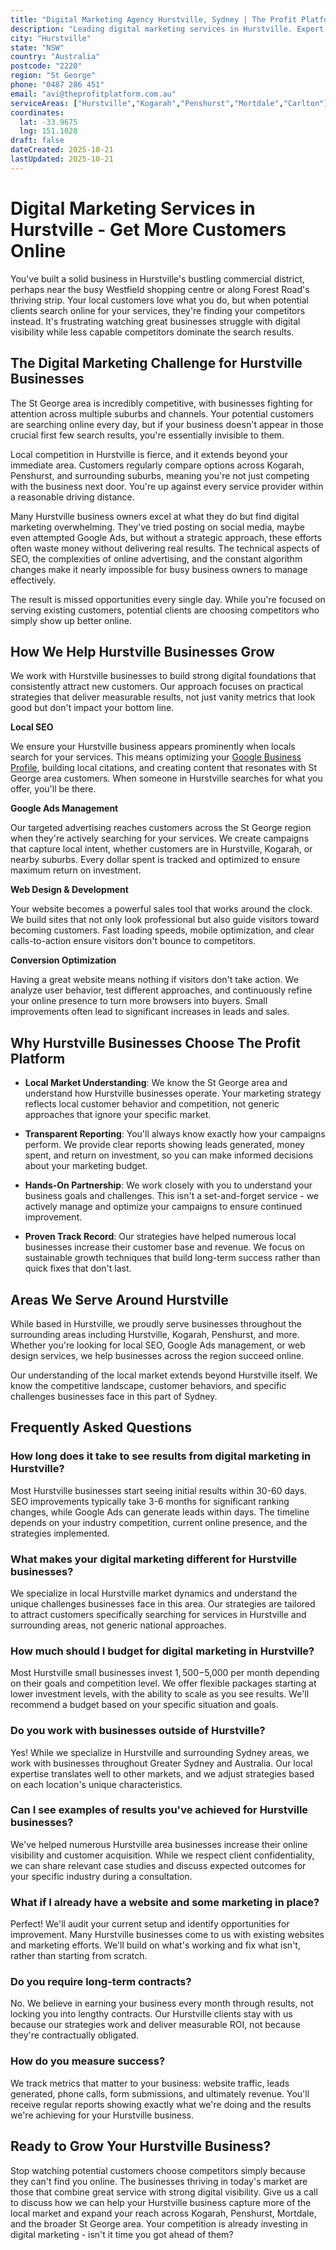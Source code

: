 ```yaml
---
title: "Digital Marketing Agency Hurstville, Sydney | The Profit Platform"
description: "Leading digital marketing services in Hurstville. Expert SEO, Google Ads & web design for St George businesses. Call 0487 286 451 for a free consultation."
city: "Hurstville"
state: "NSW"
country: "Australia"
postcode: "2220"
region: "St George"
phone: "0487 286 451"
email: "avi@theprofitplatform.com.au"
serviceAreas: ["Hurstville","Kogarah","Penshurst","Mortdale","Carlton"]
coordinates:
  lat: -33.9675
  lng: 151.1028
draft: false
dateCreated: 2025-10-21
lastUpdated: 2025-10-21
---
```


<script type="application/ld+json">
{
  "@context": "https://schema.org",
  "@type": "LocalBusiness",
  "@id": "https://theprofitplatform.com.au/locations/hurstville/",
  "name": "The Profit Platform",
  "description": "Leading digital marketing services in Hurstville. Expert SEO, Google Ads & web design for St George businesses. Call 0487 286 451 for a free consultation.",
  "url": "https://theprofitplatform.com.au/locations/hurstville/",
  "telephone": "0487 286 451",
  "email": "avi@theprofitplatform.com.au",
  "address": {
    "@type": "PostalAddress",
    "addressLocality": "Hurstville",
    "addressRegion": "NSW",
    "postalCode": "2220",
    "addressCountry": "AU"
  },
  "areaServed": {
    "@type": "City",
    "name": "Hurstville"
  },
  "priceRange": "$$",
  "openingHours": "Mo-Fr 09:00-18:00",
  "sameAs": [
    "https://www.facebook.com/theprofitplatform",
    "https://www.linkedin.com/company/theprofitplatform",
    "https://twitter.com/profitplatform"
  ],
  "geo": {
    "@type": "GeoCoordinates"
  }
}
</script>


# Digital Marketing Services in Hurstville - Get More Customers Online

You've built a solid business in Hurstville's bustling commercial district, perhaps near the busy Westfield shopping centre or along Forest Road's thriving strip. Your local customers love what you do, but when potential clients search online for your services, they're finding your competitors instead. It's frustrating watching great businesses struggle with digital visibility while less capable competitors dominate the search results.

## The Digital Marketing Challenge for Hurstville Businesses

The St George area is incredibly competitive, with businesses fighting for attention across multiple suburbs and channels. Your potential customers are searching online every day, but if your business doesn't appear in those crucial first few search results, you're essentially invisible to them.

Local competition in Hurstville is fierce, and it extends beyond your immediate area. Customers regularly compare options across Kogarah, Penshurst, and surrounding suburbs, meaning you're not just competing with the business next door. You're up against every service provider within a reasonable driving distance.

Many Hurstville business owners excel at what they do but find digital marketing overwhelming. They've tried posting on social media, maybe even attempted Google Ads, but without a strategic approach, these efforts often waste money without delivering real results. The technical aspects of SEO, the complexities of online advertising, and the constant algorithm changes make it nearly impossible for busy business owners to manage effectively.

The result is missed opportunities every single day. While you're focused on serving existing customers, potential clients are choosing competitors who simply show up better online.

## How We Help Hurstville Businesses Grow

We work with Hurstville businesses to build strong digital foundations that consistently attract new customers. Our approach focuses on practical strategies that deliver measurable results, not just vanity metrics that look good but don't impact your bottom line.

**Local SEO**

We ensure your Hurstville business appears prominently when locals search for your services. This means optimizing your [Google Business Profile](/blog/how-to-optimise-your-google-business-profile-for-sydney-local-search-in-2025/), building local citations, and creating content that resonates with St George area customers. When someone in Hurstville searches for what you offer, you'll be there.

**Google Ads Management**

Our targeted advertising reaches customers across the St George region when they're actively searching for your services. We create campaigns that capture local intent, whether customers are in Hurstville, Kogarah, or nearby suburbs. Every dollar spent is tracked and optimized to ensure maximum return on investment.

**Web Design & Development**

Your website becomes a powerful sales tool that works around the clock. We build sites that not only look professional but also guide visitors toward becoming customers. Fast loading speeds, mobile optimization, and clear calls-to-action ensure visitors don't bounce to competitors.

**Conversion Optimization**

Having a great website means nothing if visitors don't take action. We analyze user behavior, test different approaches, and continuously refine your online presence to turn more browsers into buyers. Small improvements often lead to significant increases in leads and sales.

## Why Hurstville Businesses Choose The Profit Platform

- **Local Market Understanding**: We know the St George area and understand how Hurstville businesses operate. Your marketing strategy reflects local customer behavior and competition, not generic approaches that ignore your specific market.

- **Transparent Reporting**: You'll always know exactly how your campaigns perform. We provide clear reports showing leads generated, money spent, and return on investment, so you can make informed decisions about your marketing budget.

- **Hands-On Partnership**: We work closely with you to understand your business goals and challenges. This isn't a set-and-forget service - we actively manage and optimize your campaigns to ensure continued improvement.

- **Proven Track Record**: Our strategies have helped numerous local businesses increase their customer base and revenue. We focus on sustainable growth techniques that build long-term success rather than quick fixes that don't last.


## Areas We Serve Around Hurstville

While based in Hurstville, we proudly serve businesses throughout the surrounding areas including Hurstville, Kogarah, Penshurst, and more. Whether you're looking for local SEO, Google Ads management, or web design services, we help businesses across the region succeed online.

Our understanding of the local market extends beyond Hurstville itself. We know the competitive landscape, customer behaviors, and specific challenges businesses face in this part of Sydney.


## Frequently Asked Questions

### How long does it take to see results from digital marketing in Hurstville?

Most Hurstville businesses start seeing initial results within 30-60 days. SEO improvements typically take 3-6 months for significant ranking changes, while Google Ads can generate leads within days. The timeline depends on your industry competition, current online presence, and the strategies implemented.

### What makes your digital marketing different for Hurstville businesses?

We specialize in local Hurstville market dynamics and understand the unique challenges businesses face in this area. Our strategies are tailored to attract customers specifically searching for services in Hurstville and surrounding areas, not generic national approaches.

### How much should I budget for digital marketing in Hurstville?

Most Hurstville small businesses invest $1,500-$5,000 per month depending on their goals and competition level. We offer flexible packages starting at lower investment levels, with the ability to scale as you see results. We'll recommend a budget based on your specific situation and goals.

### Do you work with businesses outside of Hurstville?

Yes! While we specialize in Hurstville and surrounding Sydney areas, we work with businesses throughout Greater Sydney and Australia. Our local expertise translates well to other markets, and we adjust strategies based on each location's unique characteristics.

### Can I see examples of results you've achieved for Hurstville businesses?

We've helped numerous Hurstville area businesses increase their online visibility and customer acquisition. While we respect client confidentiality, we can share relevant case studies and discuss expected outcomes for your specific industry during a consultation.

### What if I already have a website and some marketing in place?

Perfect! We'll audit your current setup and identify opportunities for improvement. Many Hurstville businesses come to us with existing websites and marketing efforts. We'll build on what's working and fix what isn't, rather than starting from scratch.

### Do you require long-term contracts?

No. We believe in earning your business every month through results, not locking you into lengthy contracts. Our Hurstville clients stay with us because our strategies work and deliver measurable ROI, not because they're contractually obligated.

### How do you measure success?

We track metrics that matter to your business: website traffic, leads generated, phone calls, form submissions, and ultimately revenue. You'll receive regular reports showing exactly what we're doing and the results we're achieving for your Hurstville business.

## Ready to Grow Your Hurstville Business?

Stop watching potential customers choose competitors simply because they can't find you online. The businesses thriving in today's market are those that combine great service with strong digital visibility. Give us a call to discuss how we can help your Hurstville business capture more of the local market and expand your reach across Kogarah, Penshurst, Mortdale, and the broader St George area. Your competition is already investing in digital marketing - isn't it time you got ahead of them?